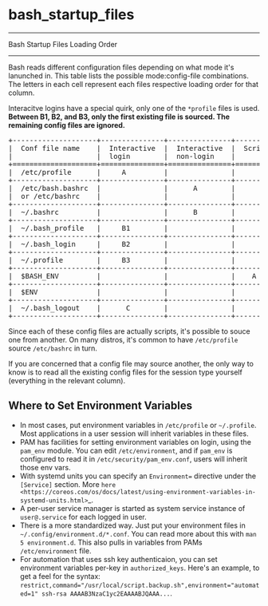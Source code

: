 # bash_startup_files

**********************************
 Bash Startup Files Loading Order
**********************************
Bash reads different configuration files depending on what mode it's lanunched
in. This table lists the possible mode:config-file combinations. The letters in
each cell represent each files respective loading order for that column.

Interacitve logins have a special quirk, only one of the ``*profile`` files is used.
**Between B1, B2, and B3, only the first existing file is sourced. The remaining
config files are ignored.**
<pre>
+--------------------+---------------+---------------+----------+----------+
|  Conf file name    |  Interactive  |  Interactive  |  Script  |  POSIX   |
|                    |  login        |  non-login    |          |  script  |
+====================+===============+===============+==========+==========+
|  /etc/profile      |     A         |               |          |          |
+--------------------+---------------+---------------+----------+----------+
|  /etc/bash.bashrc  |               |      A        |          |          |
|  or /etc/bashrc    |               |               |          |          |
+--------------------+---------------+---------------+----------+----------+
|  ~/.bashrc         |               |      B        |          |          |
+--------------------+---------------+---------------+----------+----------+
|  ~/.bash_profile   |     B1        |               |          |          |
+--------------------+---------------+---------------+----------+----------+
|  ~/.bash_login     |     B2        |               |          |          |
+--------------------+---------------+---------------+----------+----------+
|  ~/.profile        |     B3        |               |          |          |
+--------------------+---------------+---------------+----------+----------+
|  $BASH_ENV         |               |               |    A     |          |
+--------------------+---------------+---------------+----------+----------+
|  $ENV              |               |               |          |    A     |
+--------------------+---------------+---------------+----------+----------+
|  ~/.bash_logout    |      C        |               |          |          |
+--------------------+---------------+---------------+----------+----------+
</pre>

Since each of these config files are actually scripts, it's possible to souce 
one from another. On many distros, it's common to have ``/etc/profile`` source
``/etc/bashrc`` in turn.

If you are concerned that a config file may source another, the only way to know
is to read all the existing config files for the session type yourself (everything
in the relevant column).


Where to Set Environment Variables
----------------------------------
* In most cases, put environment variables in ``/etc/profile`` or ``~/.profile``. Most
  applications in a user session will inherit variables in these files.
* PAM  has facilities for setting environment variables on login, using the
  ``pam_env`` module. You can edit ``/etc/environment``, and if ``pam_env`` is configured
  to read it in ``/etc/security/pam_env.conf``, users will inherit those env vars.
* With systemd units you can specify an ``Environment=`` directive under the ``[Service]`` section.
  More `here <https://coreos.com/os/docs/latest/using-environment-variables-in-systemd-units.html>`_.
* A per-user service manager is started as system service instance of ``user@.service`` for each logged in user.
* There is a more standardized way. Just put your environment files in ``~/.config/environment.d/*.conf``.
  You can read more about this with ``man 5 environment.d``. This also pulls in variables from PAMs
  ``/etc/environment`` file.
* For automation that uses ssh key authenticaion, you can set environment variables
  per-key in ``authorized_keys``. Here's an example, to get a feel for the syntax:
  ``restrict,command="/usr/local/script.backup.sh",environment="automated=1" ssh-rsa AAAAB3NzaC1yc2EAAAABJQAAA...``.
